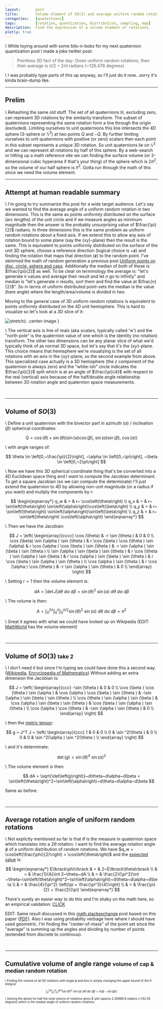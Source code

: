 ```yaml
---
layout:       post
title:        Volume element of SO(3) and average uniform random rotation angle
categories:   [quaternions]
tags:         [rotation, quantization, distribution, sampling, map]
description:  Find the expression of a volume element of rotations.
plotly: true
---
```


\\
While toying around with some bits-n-bobs for my next quaternion quantization post I made a joke twitter post:

> Pointless 3D fact of the day:
> Given uniform random rotations, then their average is
> $\pi/2$ + $2/\pi$ radians (~126.476 degrees)

\\
I was probably type parts of this up anyway, so I'll just do it now...sorry it's kinda brain-dump like.

------

Prelim
------

\\
Rehashing the same old stuff.  The set of all quaternions $\mathbb{H}$, excluding zero, can represent 3D rotations by the similarity transform.  The subset of quaternions representing the same rotation form a line through the origin (excluded).  Limiting ourselves to unit quaternions this line intersects the 4D sphere (3-sphere or $\mathbb{S}^3$) at two points $Q$ and $-Q$.  By further limiting ourselves to unit quaternions with positive (or zero) scalars then each point in this subset represents a unique 3D rotation.  So unit quaternions lie on $\mathbb{S}^3$ and we can represent all rotations by half of this sphere.  By a web-search or hitting up a math reference site we can finding the surface volume (or 3-dimensional cubic hyperarea if that's your thing) of the sphere which is $2\pi^2$, so the volume of our half sphere is $\pi^2$.  Gotta run through the math of this since we need the volume element.

------

Attempt at human readable summary
------

\\
I'm going to try summarize this post for a wide target audience.  Let's say we wanted to find the average angle of a uniform random rotation in two dimensions.  This is the same as points uniformly distributed on the surface (arc lengths) of the unit circle and if we measure angles as minimum magnitude then the answer is the probably unsurprising value of  $\frac{\pi}{2}$ radians.  In three dimensions this is the same problem as uniform random rotations about a fixed axis.  If we extend this to allow any axis of rotation bound to some plane (say the $\lbrace xy\rbrace$-plane) then the result is the same.  This is equivalent to points uniformly distributed on the surface of the unit 3D sphere, choose a reference direction (logical choice is $+\mathbf{z}$) and finding the rotation that maps that direction $\left(\mathbf{z}\right)$ to the random point.  I've skimmed the math of random generation a previous post [Uniform points on disc, circle, sphere and caps]({{site.base}}/distribution/2016/11/28/Uniform.html).  Additionally the median of both of these is $\frac{\pi}{2}$ as well.  To be clear on terminology the average is: "let's generate $n$ values and average their result and let $n$ go to infinity" and median is "let's generate $n$ results, sort them and find the value at $\frac{n}{2}$".  So in terms of uniform distributed point-sets the median is the value (here angle) where the length/area/volume is divided in two.


Moving to the general case of 3D uniform random rotations is equivalent to points uniformly distributed on the 4D unit hemisphere.  This is hard to visualize so let's look at a 3D slice of it:

![stretch]({{site.base}}/assets/figures/misc/VolSo3.png '4D half sphere'){: .center-image }

\\
The vertical axis is line of reals (aka scalars, typically called 'w') and the "north pole" is the quaternion value of one which is the identity (no rotation) transform.  The other two dimensions can be any planar slice of what we'd typically think of as normal 3D space, but let's say that it's the $\lbrace xy\rbrace$-plane. This choice means that hemisphere we're visualizing is the set of all rotations with an axis in the $\lbrace xy\rbrace$-plane, so the second example from above.  This specialized case actually is a 3D hemisphere (the $z$ component of the quaternion is always zero) and the "white-ish" circle indicates the $\frac{\pi}{2}$ split which is at an angle of $\frac{\pi}{4}$ with respect to the real (vertical) axis because of the half/double angle relationship between 3D rotation angle and quaternion space measurements.

<div id="cap" style="width:100%"></div>


<br>

------

Volume of $SO\left(3\right)$
------

\\
Define a unit quaternion with the bivector part in azimuth $\left(\alpha\right)$ / inclination $\left(\beta\right)$ spherical coordinates:

$$ Q = \cos\left(\theta\right) + \sin\left(\theta\right) 
\Big(
 \sin\left(\alpha\right)\cos\left(\beta\right),
~\sin\left(\alpha\right)\sin\left(\beta\right), 
~\cos\left(\alpha\right) 
\Big) $$

\\
with angle ranges of:

$$ 
\theta  \in \left[0,~\frac{\pi}{2}\right],
~\alpha \in \left[0,~\pi\right],
~\beta  \in \left[0,~2\pi\right]
$$

\\
Now we have this 3D spherical coordinate thing that's be converted into a 4D Euclidean space thing and I want to compute the Jacobian determinant.  To get a square Jacobian (so we can compute the determinate) I'll just extend the quaternion to 4D by allowing non-unit magnitude (or a radius if you want) and multply the components by $r$:

$$ \begin{eqnarray*}
q_w & = & r~ \cos\left(\theta\right) \\
q_x & = & r~ \sin\left(\theta\right) \sin\left(\alpha\right)\cos\left(\beta\right) \\
q_y & = & r~ \sin\left(\theta\right) \sin\left(\alpha\right)\sin\left(\beta\right) \\
q_z & = & r~ \sin\left(\theta\right) \cos\left(\alpha\right)
\end{eqnarray*} $$

\\
Then we have the Jacobian:

$$
J = \left(
\begin{array}{cccc}
 \cos (\theta) & -r \sin (\theta ) & 0 & 0 \\
 \cos (\beta) \sin (\alpha ) \sin (\theta ) & r \cos (\beta ) \cos (\theta )
   \sin (\alpha) & r \cos (\alpha ) \cos (\beta ) \sin (\theta ) & -r \sin
   (\alpha ) \sin (\beta ) \sin (\theta ) \\
 \sin (\alpha ) \sin (\beta ) \sin (\theta ) & r \cos (\theta ) \sin (\alpha )
   \sin (\beta ) & r \cos (\alpha ) \sin (\beta ) \sin (\theta ) & r \cos (\beta
   ) \sin (\alpha ) \sin (\theta ) \\
 \cos (\alpha ) \sin (\theta ) & r \cos (\alpha ) \cos (\theta ) & -r \sin
   (\alpha ) \sin (\theta ) & 0 \\
\end{array}
\right)
$$

\\
Setting $r=1$ then the volume element is:

$$
dA = \left\vert \det J \right\vert d\theta~d\alpha~d\beta = \sin\left(\theta\right)^2~\sin\left(\alpha\right)~d\theta~d\alpha~d\beta
$$

\\
The volume is then:

$$
A = \int_{0}^{2\pi} \int_{0}^{\pi} \int_{0}^{\pi/2} \sin\left(\theta\right)^2~\sin\left(\alpha\right)~d\theta~d\alpha~d\beta = \pi^2
$$

\\
Great it agrees with what we could have looked up on Wikipedia (EDIT: [MathWorld](http://mathworld.wolfram.com/Hypersphere.html) has the volume element)


<br>

------

Volume of $SO\left(3\right)$ <small>take 2</small>
------

\\
I don't need it but since I'm typing we could have done this a second way. ([Wikipedia](https://en.wikipedia.org/wiki/Volume_element#Volume_element_of_manifolds), [Encyclopedia of Mathematics](https://www.encyclopediaofmath.org/index.php/Jacobian))  Without adding an extra dimension the Jacobian is:

$$
J = \left(
\begin{array}{ccc}
 -\sin (\theta ) & 0 & 0 \\
 \cos (\beta ) \cos (\theta ) \sin (\alpha ) & \cos (\alpha ) \cos (\beta ) \sin (\theta ) & -\sin
   (\alpha ) \sin (\beta ) \sin (\theta ) \\
 \cos (\theta ) \sin (\alpha ) \sin (\beta ) & \cos (\alpha ) \sin (\beta ) \sin (\theta ) & \cos
   (\beta ) \sin (\alpha ) \sin (\theta ) \\
 \cos (\alpha ) \cos (\theta ) & -\sin (\alpha ) \sin (\theta ) & 0 \\
\end{array}
\right)
$$

\\
then the [metric tensor](http://en.wikipedia.org/wiki/Metric_tensor):

$$
g = J^T J = \left(
\begin{array}{ccc}
 1 & 0 & 0 \\
 0 & \sin ^2(\theta ) & 0 \\
 0 & 0 & \sin ^2(\alpha ) \sin ^2(\theta ) \\
\end{array}
\right)
$$

\\
and it's determinate:

$$ \det\left(g\right) = \sin\left(\theta\right)^4~\sin\left(\alpha\right)^2 $$

\\
The volume element is then:

$$
dA = \sqrt{\det\left(g\right)}~d\theta~d\alpha~d\beta = \sin\left(\theta\right)^2~\sin\left(\alpha\right)~d\theta~d\alpha~d\beta
$$

Same as before.

<br>

------

Average rotation angle of uniform random rotations
------

\\
Not explictly mentioned so far is that $\theta$ is the measure in quaternion space which translates into a $2\theta$ rotation. I want to find the average rotation angle $\phi$ of a uniform distribution of random rotations.  We have $q_w = \cos\left(\frac{\phi}{2}\right) = \cos\left(\theta\right)$ and the [expected value](http://en.wikipedia.org/wiki/Expected_value) is:

$$ \begin{eqnarray*}
E\lbrack\phi\rbrack & = & 2~E\lbrack\theta\rbrack     \\
                    & = & \frac{1}{A}\int 2~\theta~dA \\
                    & = & \frac{2}{\pi^2}\int ~\theta~\sin\left(\theta\right)^2~\sin\left(\alpha\right)~d\theta~d\alpha~d\beta \\
                    & = & \frac{4}{\pi^2} \left(\pi + \frac{\pi^3}{4}\right) \\
                    & = & \frac{\pi}{2} + \frac{2}{\pi}
\end{eqnarray*} $$

There's surely an easier way to do this and I'm shaky on the math here, so an empirical validation: [CLICK](https://gist.github.com/Marc-B-Reynolds/68ad708c950f57f0e38a445f9e9ef697)

EDIT: Same result discussed in this [math.stackexchange](https://math.stackexchange.com/questions/464419/mean-value-of-the-rotation-angle-is-126-5%C2%B0) post based on this paper ([PDF](http://www.theworld.com/~sweetser/quaternions/ps/stanfordaiwp79-salamin.pdf)).  Also I was using probablity verbage here where I should have used geometric.  I'm finding the "center-of-mass" of the point set since the "average" is summing up the angles and dividing by number of points (extended from discrete to continous). 

<br>

------

Cumulative volume of angle range <small>volume of cap & median random rotation<small>
------

\\
Finding the volume of all 3D rotations with angle $\phi$ and less is simply changing the upper bound of the $\theta$ integral:

$$ \int_{0}^{2\pi} \int_{0}^{\pi} \int_{0}^{\phi/2} \sin\left(\theta\right)^2~\sin\left(\alpha\right)~d\theta~d\alpha~d\beta = \pi\left(\phi - \sin\left(\phi\right)\right) $$

\\
Solving the above for half the total volume of rotations gives $ \phi \approx 2.30988 $ radians (~132.35 degrees) which is the median angle of uniform random rotations.

<br>


<script>

'use strict';

const NUM_SAMPLES = 100;
const IPI = 1.0/Math.PI;

var x_coord = new Array(NUM_SAMPLES);
var y_cap   = new Array(NUM_SAMPLES);

{
  let K = Math.PI/(NUM_SAMPLES-1.0);

  for(var i=0; i<NUM_SAMPLES; i++) {
    let t = K*i
    x_coord[i] = t;
	y_cap[i]   = Math.PI*(t-Math.sin(t));
  }
}

var median    = {y:[4.934802200544], x:[2.309881460010058], name:'median', mode:'markers'};
var average   = {y:[4.408616671502], x:[2.207416099162478], name:'average', mode:'markers'};
var cap_trace = {y:y_cap, x:x_coord, name:'cumulative volume'};
var cap_data  = [cap_trace,median,average];



var cap_layout = {
  title:  'cumulative volume',
  xaxis: { nticks: 10 },
  yaxis: { nticks: 12 },
  height: 400,
  width:  800
};

Plotly.newPlot('cap', cap_data, cap_layout, {displaylogo: false, autosizable: true});

</script>
